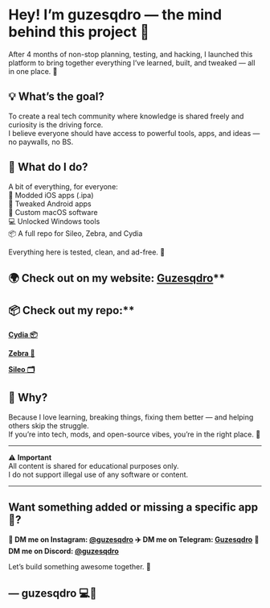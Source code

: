 # Hey! I’m guzesqdro — the mind behind this project 🥳

After 4 months of non-stop planning, testing, and hacking, I launched this platform to bring together everything I’ve learned, built, and tweaked — all in one place. 🚀

## 💡 What’s the goal?

To create a real tech community where knowledge is shared freely and curiosity is the driving force.  
I believe everyone should have access to powerful tools, apps, and ideas — no paywalls, no BS.

## 🔧 What do I do?

A bit of everything, for everyone:  
📱 Modded iOS apps (.ipa)  
🤖 Tweaked Android apps  
🍏 Custom macOS software  
💻 Unlocked Windows tools  
📦 A full repo for Sileo, Zebra, and Cydia  

Everything here is tested, clean, and ad-free. 🧼

## 🌍 Check out on my website: [Guzesqdro](https://guzesqdro.github.io)**

## 📦 Check out my repo:**

**[Cydia 📦](https://shorturl.at/Gg92V)**

**[Zebra 🦓](https://shorturl.at/VvTXF)**

**[Sileo 🗂️](https://shorturl.at/AAM0G)**

## 🧠 Why?

Because I love learning, breaking things, fixing them better — and helping others skip the struggle.  
If you’re into tech, mods, and open-source vibes, you’re in the right place. 🤝

---

⚠️ **Important**  
All content is shared for educational purposes only.  
I do not support illegal use of any software or content.

---

## Want something added or missing a specific app 🤔?

**📲 DM me on Instagram: [@guzesqdro](https://instagram.com/guzesqdro)**
**✈️ DM me on Telegram: [Guzesqdro](https://t.me/guzesqdro)**
**🤖 DM me on Discord: [@guzesqdro](https://discord.gg/ZsvRvNY7)**

Let’s build something awesome together. 🥳
## — guzesqdro 💻🧪
